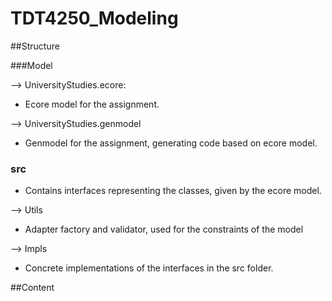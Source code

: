 # TDT4250_Modeling


##Structure

###Model

--> UniversityStudies.ecore:

  - Ecore model for the assignment.
  
--> UniversityStudies.genmodel

  - Genmodel for the assignment, generating code based on ecore model.
  
### src
  - Contains interfaces representing the classes, given by the ecore model.
  
--> Utils

  - Adapter factory and validator, used for the constraints of the model
  
--> Impls
  
  - Concrete implementations of the interfaces in the src folder.

##Content

